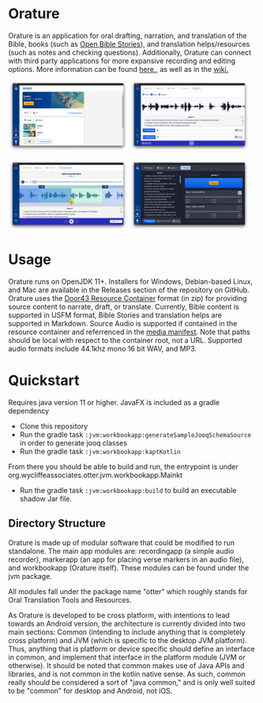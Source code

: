 # Orature

Orature is an application for oral drafting, narration, and translation of the Bible, books (such as [Open Bible Stories](https://www.unfoldingword.org/open-bible-stories)), and translation helps/resources (such as notes and checking questions). Additionally, Orature can connect with third party applications for more expansive recording and editing options.
More information can be found [here.](https://bibletranslationtools.org/tool/orature/), as well as in the [wiki.](https://github.com/Bible-Translation-Tools/Orature/wiki)

<p float="left">
  <img src="https://raw.githubusercontent.com/jsarabia/orature-screenshots/main/Orature%20Home.png" width="48%" title="Artwork in screenshot provided by Sweet Publishing, CC By-SA 3.0, www.sweetpublishing.com" />
  <img src="https://raw.githubusercontent.com/jsarabia/orature-screenshots/main/Recording%20Page.png" width="48%" /> 
</p>
<p float="left">
  <img src="https://raw.githubusercontent.com/jsarabia/orature-screenshots/main/Verse%20Marker%20Placement.png" width="48%" />
  <img src="https://raw.githubusercontent.com/jsarabia/orature-screenshots/main/Takes%20Page.png" width="48%" /> 
</p>

# Usage
Orature runs on OpenJDK 11+. Installers for Windows, Debian-based Linux, and Mac are available in the Releases section of the repository on GitHub.
Orature uses the [Door43 Resource Container](https://resource-container.readthedocs.io/en/latest/index.html) format (in zip) for providing source content to narrate, draft, or translate. Currently, Bible content is supported in USFM format, Bible Stories and translation helps are supported in Markdown. Source Audio is supported if contained in the resource container and referrenced in the [media manifest](https://resource-container.readthedocs.io/en/latest/media.html). Note that paths should be local with respect to the container root, not a URL. Supported audio formats include 44.1khz mono 16 bit WAV, and MP3.

# Quickstart
Requires java version 11 or higher. JavaFX is included as a gradle dependency

- Clone this repository
- Run the gradle task ```:jvm:workbookapp:generateSampleJooqSchemaSource``` in order to generate jooq classes
- Run the gradle task ```:jvm:workbookapp:kaptKotlin```

 From there you should be able to build and run, the entrypoint is under org.wycliffeassociates.otter.jvm.workbookapp.Mainkt

- Run the gradle task ```:jvm:workbookapp:build``` to build an executable shadow Jar file. 

## Directory Structure

Orature is made up of modular software that could be modified to run standalone. The main app modules are: recordingapp (a simple audio recorder), markerapp (an app for placing verse markers in an audio file), and workbookapp (Orature itself). These modules can be found under the jvm package.

All modules fall under the package name "otter" which roughly stands for Oral Translation Tools and Resources. 

As Orature is developed to be cross platform, with intentions to lead towards an Android version, the architecture is currently divided into two main sections: Common (intending to include anything that is completely cross platform) and JVM (which is specific to the desktop JVM platform). Thus, anything that is platform or device specific should define an interface in common, and implement that interface in the platform module (JVM or otherwise). It should be noted that common makes use of Java APIs and libraries, and is not common in the kotlin native sense. As such, common really should be considered a sort of "java common," and is only well suited to be "common" for desktop and Android, not iOS.

